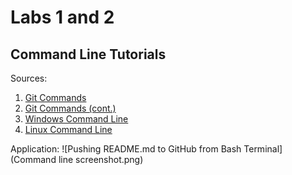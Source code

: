 # **Labs 1 and 2**
## Command Line Tutorials

Sources: 
  1. [Git Commands](https://git-scm.com/docs/gittutorial)
  2. [Git Commands (cont.)](https://tutorials.codebar.io/version-control/command-line/tutorial.html)
  3. [Windows Command Line](https://www.cs.princeton.edu/courses/archive/spr05/cos126/cmd-prompt.html)
  4. [Linux Command Line](https://ubuntu.com/tutorials/command-line-for-beginners#1-overview)

Application:
![Pushing README.md to GitHub from Bash Terminal](Command line screenshot.png)
